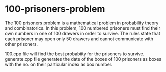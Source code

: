 # 100-prisoners-problem
The 100 prisoners problem is a mathematical problem in probability theory and combinatorics. In this problem, 100 numbered prisoners must find their own numbers in one of 100 drawers in order to survive. The rules state that each prisoner may open only 50 drawers and cannot communicate with other prisoners.

100.cpp file will find the best probabiity for the prisoners to survive.
generate.cpp file generates the date of the boxes of 100 prisoners as boxes with the no. on their particular index as box number.
